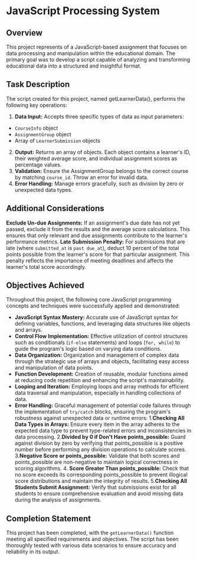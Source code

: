 # JavaScript Processing System

## Overview
This project represents of a JavaScript-based assignment that focuses on data processing and manipulation within the educational domain. The primary goal was to develop a script capable of analyzing and transforming educational data into a structured and insightful format.

## Task Description
The script created for this project, named getLearnerData(), performs the following key operations:

1. **Data Input:** Accepts three specific types of data as input parameters:

* `CourseInfo` object
* `AssignmentGroup` object
* Array of `LearnerSubmission` objects
  
2. **Output:** Returns an array of objects. Each object contains a learner's ID, their weighted average score, and individual assignment scores as percentage values.
3. **Validation:** Ensure the AssignmentGroup belongs to the correct course by matching `course_id`. Throw an error for invalid data.
4. **Error Handling:** Manage errors gracefully, such as division by zero or unexpected data types.


## Additional Considerations
**Exclude Un-due Assignments:** If an assignment's due date has not yet passed, exclude it from the results and the average score calculations. This ensures that only relevant and due assignments contribute to the learner's performance metrics.
**Late Submission Penalty:** For submissions that are late (where `submitted_at` is `past due_at`), deduct 10 percent of the total points possible from the learner's score for that particular assignment. This penalty reflects the importance of meeting deadlines and affects the learner's total score accordingly.

   
## Objectives Achieved
Throughout this project, the following core JavaScript programming concepts and techniques were successfully applied and demonstrated:

* **JavaScript Syntax Mastery:** Accurate use of JavaScript syntax for defining variables, functions, and leveraging data structures like objects and arrays.
* **Control Flow Implementation:** Effective utilization of control structures such as conditionals (`if-else` statements) and loops (`for, while`) to guide the program's logic based on varying data conditions.
* **Data Organization:** Organization and management of complex data through the strategic use of arrays and objects, facilitating easy access and manipulation of data points.
* **Function Development:** Creation of reusable, modular functions aimed at reducing code repetition and enhancing the script's maintainability.
* **Looping and Iteration:** Employing loops and array methods for efficient data traversal and manipulation, especially in handling collections of data.
* **Error Handling:** Graceful management of potential code failures through the implementation of `try/catch` blocks, ensuring the program's robustness against unexpected data or runtime errors:
  1.**Checking All Data Types in Arrays:** Ensure every item in the array adheres to the expected data type to prevent type-related errors and inconsistencies in data processing.
  2.**Divided by 0 if Don't Have points_possible:** Guard against division by zero by verifying that points_possible is a positive number before performing any division operations to calculate scores.
  3.**Negative Score or points_possible:** Validate that both scores and points_possible are non-negative to maintain logical correctness in scoring algorithms.
  4. **Score Greater Than points_possible:** Check that no score exceeds its corresponding points_possible to prevent illogical score distributions and maintain the integrity of results.
  5.**Checking All Students Submit Assignment:** Verify that submissions exist for all students to ensure comprehensive evaluation and avoid missing data during the analysis of assignments.
  

## Completion Statement
This project has been  completed, with the `getLearnerData()` function meeting all specified requirements and objectives. The script has been thoroughly tested with various data scenarios to ensure accuracy and reliability in its output.
